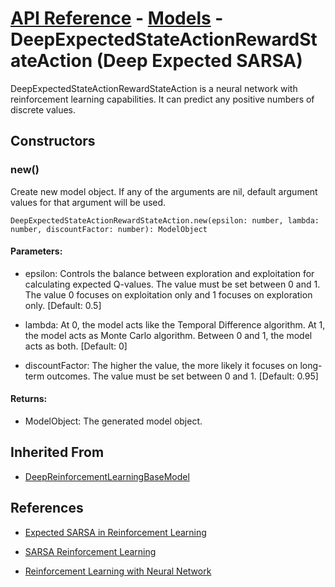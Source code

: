 # [API Reference](../../API.md) - [Models](../Models.md) - DeepExpectedStateActionRewardStateAction (Deep Expected SARSA)

DeepExpectedStateActionRewardStateAction is a neural network with reinforcement learning capabilities. It can predict any positive numbers of discrete values.

## Constructors

### new()

Create new model object. If any of the arguments are nil, default argument values for that argument will be used.

```
DeepExpectedStateActionRewardStateAction.new(epsilon: number, lambda: number, discountFactor: number): ModelObject
```

#### Parameters:

* epsilon: Controls the balance between exploration and exploitation for calculating expected Q-values. The value must be set between 0 and 1. The value 0 focuses on exploitation only and 1 focuses on exploration only. [Default: 0.5]

* lambda: At 0, the model acts like the Temporal Difference algorithm. At 1, the model acts as Monte Carlo algorithm. Between 0 and 1, the model acts as both. [Default: 0]

* discountFactor: The higher the value, the more likely it focuses on long-term outcomes. The value must be set between 0 and 1. [Default: 0.95]

#### Returns:

* ModelObject: The generated model object.

## Inherited From

* [DeepReinforcementLearningBaseModel](DeepReinforcementLearningBaseModel.md)

## References

* [Expected SARSA in Reinforcement Learning](https://www.geeksforgeeks.org/expected-sarsa-in-reinforcement-learning/)

* [SARSA Reinforcement Learning](https://www.geeksforgeeks.org/sarsa-reinforcement-learning/)

* [Reinforcement Learning with Neural Network](https://www.baeldung.com/cs/reinforcement-learning-neural-network)
